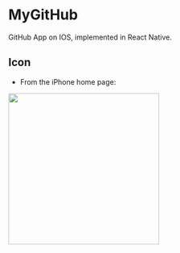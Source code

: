 # MyGitHub
GitHub App on IOS, implemented in React Native.

## Icon

* From the iPhone home page:

<img src="/other/icon.png" width="300"/>
